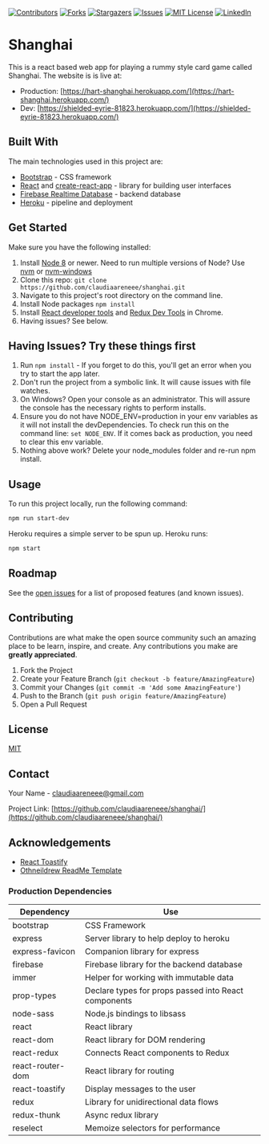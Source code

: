 [![Contributors][contributors-shield]][contributors-url]
[![Forks][forks-shield]][forks-url]
[![Stargazers][stars-shield]][stars-url]
[![Issues][issues-shield]][issues-url]
[![MIT License][license-shield]][license-url]
[![LinkedIn][linkedin-shield]][linkedin-url]

# Shanghai

This is a react based web app for playing a rummy style card game called Shanghai. The website is is live at:

- Production: [https://hart-shanghai.herokuapp.com/](https://hart-shanghai.herokuapp.com/)
- Dev: [https://shielded-eyrie-81823.herokuapp.com/](https://shielded-eyrie-81823.herokuapp.com/)

## Built With

The main technologies used in this project are:

- [Bootstrap](https://getbootstrap.com/) - CSS framework
- [React](https://reactjs.org/) and [create-react-app](https://create-react-app.dev/) - library for building user interfaces
- [Firebase Realtime Database](https://firebase.google.com/docs/database/) - backend database
- [Heroku](https://www.heroku.com/home) - pipeline and deployment

## Get Started

Make sure you have the following installed:

1. Install [Node 8](https://nodejs.org) or newer. Need to run multiple versions of Node? Use [nvm](https://github.com/creationix/nvm) or [nvm-windows](https://github.com/coreybutler/nvm-windows)
2. Clone this repo:
```git clone https://github.com/claudiaareneee/shanghai.git```
3. Navigate to this project's root directory on the command line.
4. Install Node packages
```npm install```
5. Install [React developer tools](https://chrome.google.com/webstore/detail/react-developer-tools/fmkadmapgofadopljbjfkapdkoienihi?hl=en) and [Redux Dev Tools](https://chrome.google.com/webstore/detail/redux-devtools/lmhkpmbekcpmknklioeibfkpmmfibljd?hl=en) in Chrome.
6. Having issues? See below.

## Having Issues? Try these things first

1. Run `npm install` - If you forget to do this, you'll get an error when you try to start the app later.
2. Don't run the project from a symbolic link. It will cause issues with file watches.
3. On Windows? Open your console as an administrator. This will assure the console has the necessary rights to perform installs.
4. Ensure you do not have NODE_ENV=production in your env variables as it will not install the devDependencies. To check run this on the command line: `set NODE_ENV`. If it comes back as production, you need to clear this env variable.
5. Nothing above work? Delete your node_modules folder and re-run npm install.

## Usage

To run this project locally, run the following command:

```bash
npm run start-dev
```

Heroku requires a simple server to be spun up. Heroku runs:

```bash
npm start
```

## Roadmap

See the [open issues](https://github.com/claudiaareneee/shanghai/issues) for a list of proposed features (and known issues).

## Contributing

Contributions are what make the open source community such an amazing place to be learn, inspire, and create. Any contributions you make are **greatly appreciated**.

1. Fork the Project
2. Create your Feature Branch (`git checkout -b feature/AmazingFeature`)
3. Commit your Changes (`git commit -m 'Add some AmazingFeature'`)
4. Push to the Branch (`git push origin feature/AmazingFeature`)
5. Open a Pull Request

## License

[MIT](https://choosealicense.com/licenses/mit/)

## Contact

Your Name - claudiaareneee@gmail.com

Project Link: [https://github.com/claudiaareneee/shanghai/](https://github.com/claudiaareneee/shanghai/)

## Acknowledgements

- [React Toastify](https://www.npmjs.com/package/react-toastify)
- [Othneildrew ReadMe Template](https://github.com/othneildrew/Best-README-Template)

### Production Dependencies

| **Dependency**   | **Use**                                              |
| ---------------- | ---------------------------------------------------- |
| bootstrap        | CSS Framework                                        |
| express          | Server library to help deploy to heroku              |
| express-favicon  | Companion library for express                        |
| firebase         | Firebase library for the backend database            |
| immer            | Helper for working with immutable data               |
| prop-types       | Declare types for props passed into React components |
| node-sass        | Node.js bindings to libsass                          |
| react            | React library                                        |
| react-dom        | React library for DOM rendering                      |
| react-redux      | Connects React components to Redux                   |
| react-router-dom | React library for routing                            |
| react-toastify   | Display messages to the user                         |
| redux            | Library for unidirectional data flows                |
| redux-thunk      | Async redux library                                  |
| reselect         | Memoize selectors for performance                    |

<!-- MARKDOWN LINKS & IMAGES -->
<!-- https://www.markdownguide.org/basic-syntax/#reference-style-links -->
[contributors-shield]: https://img.shields.io/github/contributors/claudiaareneee/shanghai.svg?style=for-the-badge
[contributors-url]: https://github.com/claudiaareneee/shanghai/graphs/contributors
[forks-shield]: https://img.shields.io/github/forks/claudiaareneee/shanghai.svg?style=for-the-badge
[forks-url]: https://github.com/claudiaareneee/shanghai/network/members
[stars-shield]: https://img.shields.io/github/stars/claudiaareneee/shanghai.svg?style=for-the-badge
[stars-url]: https://github.com/claudiaareneee/shanghai/stargazers
[issues-shield]: https://img.shields.io/github/issues/claudiaareneee/shanghai.svg?style=for-the-badge
[issues-url]: https://github.com/claudiaareneee/shanghai/issues
[license-shield]: https://img.shields.io/github/license/claudiaareneee/shanghai.svg?style=for-the-badge
[license-url]: https://github.com/claudiaareneee/shanghai/blob/master/LICENSE.txt
[linkedin-shield]: https://img.shields.io/badge/-LinkedIn-black.svg?style=for-the-badge&logo=linkedin&colorB=555
[linkedin-url]: https://www.linkedin.com/in/claudia-nelson-23941616b
[product-screenshot]: images/screenshot.png